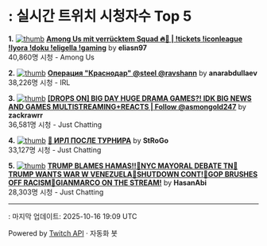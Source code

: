 # : 실시간 트위치 시청자수 Top 5

**1.** [![thumb](https://static-cdn.jtvnw.net/previews-ttv/live_user_eliasn97-320x180.jpg)](https://twitch.tv/eliasn97)
**[Among Us mit verrücktem Squad 🔥🤯 | !tickets !iconleague !lyora !doku !eligella !gaming](https://twitch.tv/eliasn97)** by **eliasn97**<br>40,860명 시청  - Among Us

**2.** [![thumb](https://static-cdn.jtvnw.net/previews-ttv/live_user_anarabdullaev-320x180.jpg)](https://twitch.tv/anarabdullaev)
**[Операция "Краснодар" @steel @ravshann](https://twitch.tv/anarabdullaev)** by **anarabdullaev**<br>38,226명 시청  - IRL

**3.** [![thumb](https://static-cdn.jtvnw.net/previews-ttv/live_user_zackrawrr-320x180.jpg)](https://twitch.tv/zackrawrr)
**[[DROPS ON] BIG DAY HUGE DRAMA GAMES?! IDK BIG NEWS AND GAMES MULTISTREAMING+REACTS | Follow  @asmongold247](https://twitch.tv/zackrawrr)** by **zackrawrr**<br>36,581명 시청  - Just Chatting

**4.** [![thumb](https://static-cdn.jtvnw.net/previews-ttv/live_user_strogo-320x180.jpg)](https://twitch.tv/StRoGo)
**[🔴 ИРЛ ПОСЛЕ ТУРНИРА](https://twitch.tv/StRoGo)** by **StRoGo**<br>33,127명 시청  - Just Chatting

**5.** [![thumb](https://static-cdn.jtvnw.net/previews-ttv/live_user_hasanabi-320x180.jpg)](https://twitch.tv/HasanAbi)
**[TRUMP BLAMES HAMAS!!🚨NYC MAYORAL DEBATE TN🚨TRUMP WANTS WAR W VENEZUELA🚨SHUTDOWN CONT!🚨GOP BRUSHES OFF RACISM🚨GIANMARCO ON THE STREAM!](https://twitch.tv/HasanAbi)** by **HasanAbi**<br>28,303명 시청  - Just Chatting


---
: 마지막 업데이트: 2025-10-16 19:09 UTC

Powered by [Twitch API](https://dev.twitch.tv/docs/api/reference) · 자동화 봇
